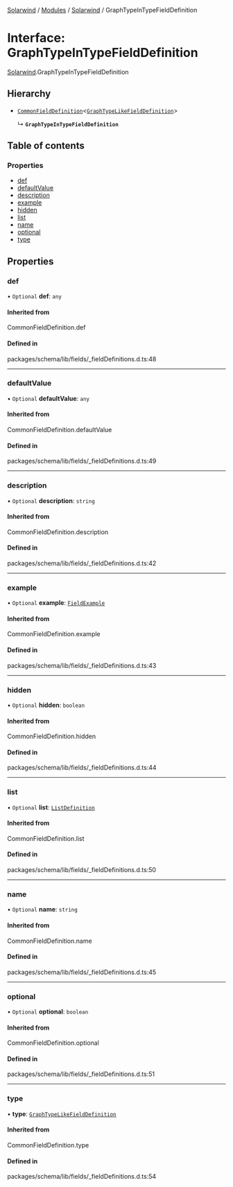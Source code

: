 [Solarwind](../README.md) / [Modules](../modules.md) / [Solarwind](../modules/Solarwind.md) / GraphTypeInTypeFieldDefinition

# Interface: GraphTypeInTypeFieldDefinition

[Solarwind](../modules/Solarwind.md).GraphTypeInTypeFieldDefinition

## Hierarchy

- [`CommonFieldDefinition`](../modules/Solarwind.md#commonfielddefinition)<[`GraphTypeLikeFieldDefinition`](Solarwind.GraphTypeLikeFieldDefinition.md)\>

  ↳ **`GraphTypeInTypeFieldDefinition`**

## Table of contents

### Properties

- [def](Solarwind.GraphTypeInTypeFieldDefinition.md#def)
- [defaultValue](Solarwind.GraphTypeInTypeFieldDefinition.md#defaultvalue)
- [description](Solarwind.GraphTypeInTypeFieldDefinition.md#description)
- [example](Solarwind.GraphTypeInTypeFieldDefinition.md#example)
- [hidden](Solarwind.GraphTypeInTypeFieldDefinition.md#hidden)
- [list](Solarwind.GraphTypeInTypeFieldDefinition.md#list)
- [name](Solarwind.GraphTypeInTypeFieldDefinition.md#name)
- [optional](Solarwind.GraphTypeInTypeFieldDefinition.md#optional)
- [type](Solarwind.GraphTypeInTypeFieldDefinition.md#type)

## Properties

### def

• `Optional` **def**: `any`

#### Inherited from

CommonFieldDefinition.def

#### Defined in

packages/schema/lib/fields/_fieldDefinitions.d.ts:48

___

### defaultValue

• `Optional` **defaultValue**: `any`

#### Inherited from

CommonFieldDefinition.defaultValue

#### Defined in

packages/schema/lib/fields/_fieldDefinitions.d.ts:49

___

### description

• `Optional` **description**: `string`

#### Inherited from

CommonFieldDefinition.description

#### Defined in

packages/schema/lib/fields/_fieldDefinitions.d.ts:42

___

### example

• `Optional` **example**: [`FieldExample`](../modules/Solarwind.md#fieldexample)

#### Inherited from

CommonFieldDefinition.example

#### Defined in

packages/schema/lib/fields/_fieldDefinitions.d.ts:43

___

### hidden

• `Optional` **hidden**: `boolean`

#### Inherited from

CommonFieldDefinition.hidden

#### Defined in

packages/schema/lib/fields/_fieldDefinitions.d.ts:44

___

### list

• `Optional` **list**: [`ListDefinition`](../modules/Solarwind.md#listdefinition)

#### Inherited from

CommonFieldDefinition.list

#### Defined in

packages/schema/lib/fields/_fieldDefinitions.d.ts:50

___

### name

• `Optional` **name**: `string`

#### Inherited from

CommonFieldDefinition.name

#### Defined in

packages/schema/lib/fields/_fieldDefinitions.d.ts:45

___

### optional

• `Optional` **optional**: `boolean`

#### Inherited from

CommonFieldDefinition.optional

#### Defined in

packages/schema/lib/fields/_fieldDefinitions.d.ts:51

___

### type

• **type**: [`GraphTypeLikeFieldDefinition`](Solarwind.GraphTypeLikeFieldDefinition.md)

#### Inherited from

CommonFieldDefinition.type

#### Defined in

packages/schema/lib/fields/_fieldDefinitions.d.ts:54

